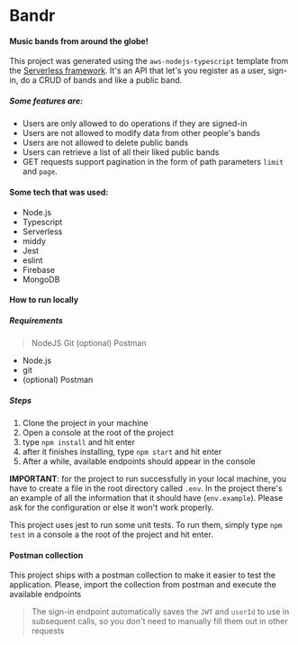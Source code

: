 # Bandr
#### Music bands from around the globe!
This project was generated using the `aws-nodejs-typescript` template from the [Serverless framework](https://www.serverless.com/). It's an API that let's you register as a user, sign-in, do a CRUD of bands and like a public band.

##### Some features are:
- Users are only allowed to do operations if they are signed-in
- Users are not allowed to modify data from other people's bands
- Users are not allowed to delete public bands
- Users can retrieve a list of all their liked public bands
- GET requests support pagination in the form of path parameters `limit` and `page`.

#### Some tech that was used:
- Node.js
- Typescript
- Serverless
- middy
- Jest
- eslint
- Firebase
- MongoDB

#### How to run locally

##### Requirements

> NodeJS
Git
(optional) Postman
>

- Node.js
- git
- (optional) Postman 

##### Steps
1. Clone the project in your machine
2. Open a console at the root of the project
3. type `npm install` and hit enter
4. after it finishes installing, type `npm start` and hit enter
5. After a while, available endpoints should appear in the console

**IMPORTANT**: for the project to run successfully in your local machine, you have to create a file in the root directory called `.env`. In the project there's an example of all the information that it should have (`env.example`). Please ask for the configuration or else it won't work properly.

This project uses jest to run some unit tests. To run them, simply type `npm test` in a console a the root of the project and hit enter.

#### Postman collection
This project ships with a postman collection to make it easier to test the application. Please, import the collection from postman and execute the available endpoints

> The sign-in endpoint automatically saves the `JWT` and `userId` to use in subsequent calls, so you don't need to manually fill them out in other requests
